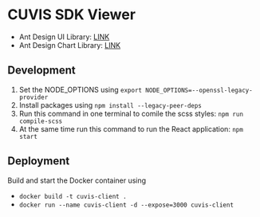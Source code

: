 # CUVIS SDK Viewer

- Ant Design UI Library: [LINK](https://ant.design/)
- Ant Design Chart Library: [LINK](https://charts.ant.design/)

## Development
1. Set the NODE_OPTIONS using `export NODE_OPTIONS=--openssl-legacy-provider`
2. Install packages using `npm install --legacy-peer-deps`
3. Run this command in one terminal to comile the scss styles: `npm run compile-scss`
4. At the same time run this command to run the React application: `npm start`

## Deployment
Build and start the Docker container using 
- `docker build -t cuvis-client .`
- `docker run --name cuvis-client -d --expose=3000 cuvis-client`
